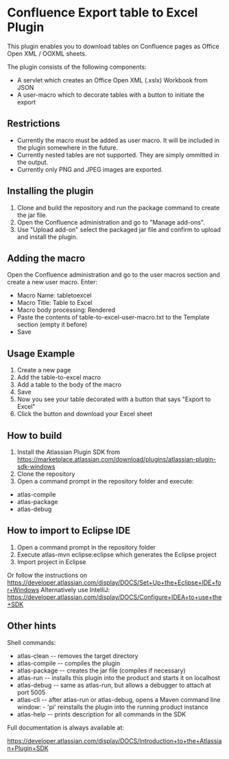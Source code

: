 # Confluence Export table to Excel Plugin

This plugin enables you to download tables on Confluence pages as Office Open XML / OOXML sheets.

The plugin consists of the following components:
* A servlet which creates an Office Open XML (.xslx) Workbook from JSON
* A user-macro which to decorate tables with a button to initiate the export

## Restrictions
* Currently the macro must be added as user macro. It will be included in the plugin somewhere in the future.
* Currently nested tables are not supported. They are simply ommitted in the output.
* Currently only PNG and JPEG images are exported.

## Installing the plugin
1. Clone and build the repository and run the package command to create the jar file.
2. Open the Confluence administration and go to "Manage add-ons".
3. Use "Upload add-on" select the packaged jar file and confirm to upload and install the plugin.

## Adding the macro
Open the Confluence administration and go to the user macros section and create a new user macro.
Enter:
* Macro Name: tabletoexcel
* Macro Title: Table to Excel
* Macro body processing: Rendered
* Paste the contents of table-to-excel-user-macro.txt to the Template section (empty it before)
* Save

## Usage Example
1. Create a new page
2. Add the table-to-excel macro
3. Add a table to the body of the macro
4. Save
5. Now you see your table decorated with a button that says "Export to Excel"
6. Click the button and download your Excel sheet

## How to build
1. Install the Atlassian Plugin SDK from https://marketplace.atlassian.com/download/plugins/atlassian-plugin-sdk-windows
2. Clone the repository
3. Open a command prompt in the repository folder and execute:
  * atlas-compile
  * atlas-package
  * atlas-debug

## How to import to Eclipse IDE
1. Open a command prompt in the repository folder
2. Execute atlas-mvn eclipse:eclipse which generates the Eclipse project
3. Import project in Eclipse

Or follow the instructions on https://developer.atlassian.com/display/DOCS/Set+Up+the+Eclipse+IDE+for+Windows
Alternatively use IntelliJ: https://developer.atlassian.com/display/DOCS/Configure+IDEA+to+use+the+SDK

## Other hints
Shell commands:
* atlas-clean   -- removes the target directory
* atlas-compile -- compiles the plugin
* atlas-package -- creates the jar file (compiles if necessary)
* atlas-run     -- installs this plugin into the product and starts it on localhost
* atlas-debug   -- same as atlas-run, but allows a debugger to attach at port 5005
* atlas-cli     -- after atlas-run or atlas-debug, opens a Maven command line window:
                   - 'pi' reinstalls the plugin into the running product instance
* atlas-help    -- prints description for all commands in the SDK

Full documentation is always available at:

https://developer.atlassian.com/display/DOCS/Introduction+to+the+Atlassian+Plugin+SDK
